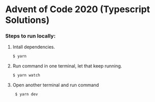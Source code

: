 # Advent of Code 2020 (Typescript Solutions)

### Steps to run locally:
1. Intall dependencies.
    ```sh
    $ yarn
    ```
2. Run command in one terminal, let that keep running.
    ```sh
    $ yarn watch
    ```
3. Open another terminal and run command
   ```sh
    $ yarn dev
    ```